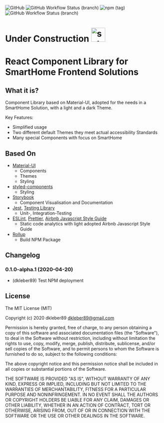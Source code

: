 ![GitHub](https://img.shields.io/github/license/dkleber89/smarthome-component-library) ![GitHub Workflow Status (branch)](https://img.shields.io/github/workflow/status/dkleber89/smarthome-component-library/CI-CD/release?label=CI-CD%20Release&logo=Github) ![npm (tag)](https://img.shields.io/npm/v/smarthome-component-library/latest) ![GitHub Workflow Status (branch)](https://img.shields.io/github/workflow/status/dkleber89/smarthome-component-library/CI-CD/master?label=CI-CD%20Next&logo=Github)

# Under Construction <img width="45" alt="schermafbeelding 2017-09-27 om 23 08 12" src="https://user-images.githubusercontent.com/7254997/30937972-c9632d04-a3d8-11e7-87f3-c44ce2b86d24.png">

# React Component Library for SmartHome Frontend Solutions

## What it is?

Component Library based on Material-UI, adopted for the needs in a SmartHome Solution, with a light and a dark Theme.

Key Features:

- Simplified usage
- Two different default Themes they meet actual accessibility Standards
- Many special Components with focus on SmartHome

## Based On

- [Material-UI](https://github.com/mui-org/material-ui)
  - Components
  - Themes
  - Styling
- [styled-components](https://github.com/styled-components/styled-components)
  - Styling
- [Storybook](https://github.com/storybookjs/storybook)
  - Component Visualisation and Documentation
- [Jest](https://github.com/facebook/jest), [Testing Library](https://github.com/testing-library/react-testing-library)
  - Unit-, Integration-Testing
- [ESLint](https://github.com/eslint/eslint), [Prettier](https://github.com/prettier/prettier), [Airbnb Javascript Style Guide](https://github.com/airbnb/javascript)
  - Static code analytics with light adopted Airbnb Javascript Style Guide
- [Rollup](https://github.com/rollup/rollup)
  - Build NPM Package

## Changelog

### 0.1.0-alpha.1 (2020-04-20)

- (dkleber89) Test NPM deployment

## License

The MIT License (MIT)

Copyright (c) 2020 dkleber89 <dkleber89@gmail.com>

Permission is hereby granted, free of charge, to any person obtaining a copy
of this software and associated documentation files (the "Software"), to deal
in the Software without restriction, including without limitation the rights
to use, copy, modify, merge, publish, distribute, sublicense, and/or sell
copies of the Software, and to permit persons to whom the Software is
furnished to do so, subject to the following conditions:

The above copyright notice and this permission notice shall be included in
all copies or substantial portions of the Software.

THE SOFTWARE IS PROVIDED "AS IS", WITHOUT WARRANTY OF ANY KIND, EXPRESS OR
IMPLIED, INCLUDING BUT NOT LIMITED TO THE WARRANTIES OF MERCHANTABILITY,
FITNESS FOR A PARTICULAR PURPOSE AND NONINFRINGEMENT. IN NO EVENT SHALL THE
AUTHORS OR COPYRIGHT HOLDERS BE LIABLE FOR ANY CLAIM, DAMAGES OR OTHER
LIABILITY, WHETHER IN AN ACTION OF CONTRACT, TORT OR OTHERWISE, ARISING FROM,
OUT OF OR IN CONNECTION WITH THE SOFTWARE OR THE USE OR OTHER DEALINGS IN
THE SOFTWARE.
